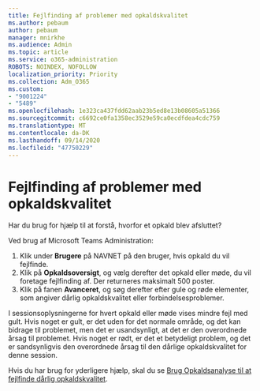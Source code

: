 ```yaml
---
title: Fejlfinding af problemer med opkaldskvalitet
ms.author: pebaum
author: pebaum
manager: mnirkhe
ms.audience: Admin
ms.topic: article
ms.service: o365-administration
ROBOTS: NOINDEX, NOFOLLOW
localization_priority: Priority
ms.collection: Adm_O365
ms.custom:
- "9001224"
- "5489"
ms.openlocfilehash: 1e323ca437fdd62aab23b5ed8e13b08605a51366
ms.sourcegitcommit: c6692ce0fa1358ec3529e59ca0ecdfdea4cdc759
ms.translationtype: MT
ms.contentlocale: da-DK
ms.lasthandoff: 09/14/2020
ms.locfileid: "47750229"
---
```

# <a name="troubleshoot-call-quality-problems"></a>Fejlfinding af problemer med opkaldskvalitet

Har du brug for hjælp til at forstå, hvorfor et opkald blev afsluttet?

Ved brug af Microsoft Teams Administration:

1. Klik under **Brugere** på NAVNET på den bruger, hvis opkald du vil fejlfinde.
2. Klik på **Opkaldsoversigt**, og vælg derefter det opkald eller møde, du vil foretage fejlfinding af. Der returneres maksimalt 500 poster.
3. Klik på fanen **Avanceret**, og søg derefter efter gule og røde elementer, som angiver dårlig opkaldskvalitet eller forbindelsesproblemer.

I sessionsoplysningerne for hvert opkald eller møde vises mindre fejl med gult. Hvis noget er gult, er det uden for det normale område, og det kan bidrage til problemet, men det er usandsynligt, at det er den overordnede årsag til problemet. Hvis noget er rødt, er det et betydeligt problem, og det er sandsynligvis den overordnede årsag til den dårlige opkaldskvalitet for denne session.

Hvis du har brug for yderligere hjælp, skal du se [Brug Opkaldsanalyse til at fejlfinde dårlig opkaldskvalitet](https://docs.microsoft.com/microsoftteams/use-call-analytics-to-troubleshoot-poor-call-quality#troubleshoot-call-quality-problems-using-call-analytics).
